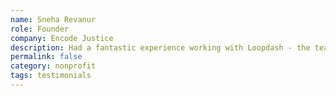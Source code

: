```yaml
---
name: Sneha Revanur
role: Founder
company: Encode Justice
description: Had a fantastic experience working with Loopdash - the team was accessible and responsive to feedback even when we had changes in vision throughout the process. We're all so pleased with the final product and would 100% work with Loopdash again.
permalink: false
category: nonprofit
tags: testimonials
---
```

